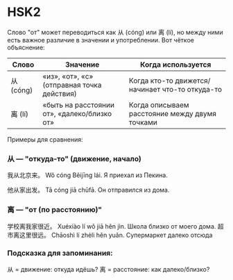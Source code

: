 # HSK2

Слово "от" может переводиться как 从 (cóng) или 离 (lí), но между ними есть важное различие в значении и употреблении. Вот чёткое объяснение:

|Слово   |Значение                                   |Когда используется                             |
|--------|-------------------------------------------|-----------------------------------------------|
|从 (cóng)|«из», «от», «с» (отправная точка действия)|Когда кто-то движется/начинает что-то откуда-то|
|离 (lí)  |«быть на расстоянии от», «далеко/близко от»|Когда описываем расстояние между двумя точками|

Примеры для сравнения:

### 从 — "откуда-то" (движение, начало)

我从北京来。
Wǒ cóng Běijīng lái.
Я приехал из Пекина.

他从家出发。
Tā cóng jiā chūfā.
Он отправился из дома.

### 离 — "от (по расстоянию)"
学校离我家很近。
Xuéxiào lí wǒ jiā hěn jìn.
Школа близко от моего дома.
超市离这里很远。
Chāoshì lí zhèli hěn yuǎn.
Супермаркет далеко отсюда

### Подсказка для запоминания:
从 = движение: откуда идёшь?
离 = расстояние: как далеко/близко?
